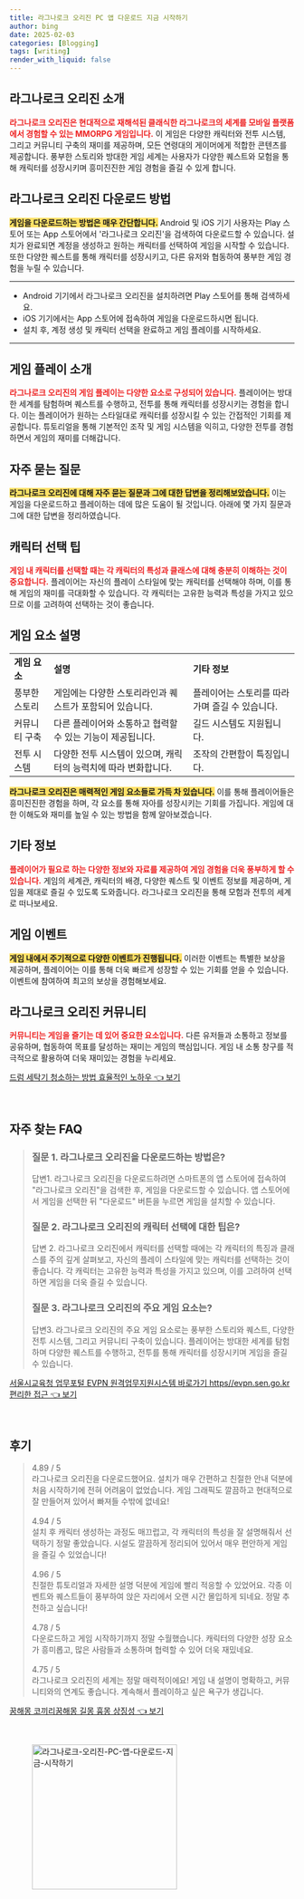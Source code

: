 ```yaml
---
title: 라그나로크 오리진 PC 앱 다운로드 지금 시작하기
author: bing
date: 2025-02-03
categories: [Blogging]
tags: [writing]
render_with_liquid: false
---
```



<h2 id='라그나로크_오리진_소개'>라그나로크 오리진 소개</h2>

<p><b><span style="color: #ee2323;">라그나로크 오리진은 현대적으로 재해석된 클래식한 라그나로크의 세계를 모바일 플랫폼에서 경험할 수 있는 MMORPG 게임입니다.</span></b> 이 게임은 다양한 캐릭터와 전투 시스템, 그리고 커뮤니티 구축의 재미를 제공하며, 모든 연령대의 게이머에게 적합한 콘텐츠를 제공합니다. 풍부한 스토리와 방대한 게임 세계는 사용자가 다양한 퀘스트와 모험을 통해 캐릭터를 성장시키며 흥미진진한 게임 경험을 즐길 수 있게 합니다.</p>

<h2 id='다운로드_방법'>라그나로크 오리진 다운로드 방법</h2>

<p><b><span style="background-color: #ffe066;">게임을 다운로드하는 방법은 매우 간단합니다.</span></b> Android 및 iOS 기기 사용자는 Play 스토어 또는 App 스토어에서 '라그나로크 오리진'을 검색하여 다운로드할 수 있습니다. 설치가 완료되면 계정을 생성하고 원하는 캐릭터를 선택하여 게임을 시작할 수 있습니다. 또한 다양한 퀘스트를 통해 캐릭터를 성장시키고, 다른 유저와 협동하여 풍부한 게임 경험을 누릴 수 있습니다.</p>

<hr />

<ul>
    <li>Android 기기에서 라그나로크 오리진을 설치하려면 Play 스토어를 통해 검색하세요.</li>
    <li>iOS 기기에서는 App 스토어에 접속하여 게임을 다운로드하시면 됩니다.</li>
    <li>설치 후, 계정 생성 및 캐릭터 선택을 완료하고 게임 플레이를 시작하세요.</li>
</ul>

<hr />

<h2 id='게임_플레이_소개'>게임 플레이 소개</h2>

<p><b><span style="color: #ee2323;">라그나로크 오리진의 게임 플레이는 다양한 요소로 구성되어 있습니다.</span></b> 플레이어는 방대한 세계를 탐험하며 퀘스트를 수행하고, 전투를 통해 캐릭터를 성장시키는 경험을 합니다. 이는 플레이어가 원하는 스타일대로 캐릭터를 성장시킬 수 있는 간접적인 기회를 제공합니다. 튜토리얼을 통해 기본적인 조작 및 게임 시스템을 익히고, 다양한 전투를 경험하면서 게임의 재미를 더해갑니다.</p>

<h2 id='자주_묻는_질문'>자주 묻는 질문</h2>

<p><b><span style="background-color: #ffe066;">라그나로크 오리진에 대해 자주 묻는 질문과 그에 대한 답변을 정리해보았습니다.</span></b> 이는 게임을 다운로드하고 플레이하는 데에 많은 도움이 될 것입니다. 아래에 몇 가지 질문과 그에 대한 답변을 정리하였습니다.</p>

<h2 id='캐릭터_선택_팁'>캐릭터 선택 팁</h2>

<p><b><span style="color: #ee2323;">게임 내 캐릭터를 선택할 때는 각 캐릭터의 특성과 클래스에 대해 충분히 이해하는 것이 중요합니다.</span></b> 플레이어는 자신의 플레이 스타일에 맞는 캐릭터를 선택해야 하며, 이를 통해 게임의 재미를 극대화할 수 있습니다. 각 캐릭터는 고유한 능력과 특성을 가지고 있으므로 이를 고려하여 선택하는 것이 좋습니다.</p>

<h2 id='게임_요소_설명'>게임 요소 설명</h2>

<table>
    <tr>
        <td><b>게임 요소</b></td>
        <td><b>설명</b></td>
        <td><b>기타 정보</b></td>
    </tr>
    <tr>
        <td>풍부한 스토리</td>
        <td>게임에는 다양한 스토리라인과 퀘스트가 포함되어 있습니다.</td>
        <td>플레이어는 스토리를 따라가며 즐길 수 있습니다.</td>
    </tr>
    <tr>
        <td>커뮤니티 구축</td>
        <td>다른 플레이어와 소통하고 협력할 수 있는 기능이 제공됩니다.</td>
        <td>길드 시스템도 지원됩니다.</td>
    </tr>
    <tr>
        <td>전투 시스템</td>
        <td>다양한 전투 시스템이 있으며, 캐릭터의 능력치에 따라 변화합니다.</td>
        <td>조작의 간편함이 특징입니다.</td>
    </tr>
</table>

<p><b><span style="background-color: #ffe066;">라그나로크 오리진은 매력적인 게임 요소들로 가득 차 있습니다.</span></b> 이를 통해 플레이어들은 흥미진진한 경험을 하며, 각 요소를 통해 자아를 성장시키는 기회를 가집니다. 게임에 대한 이해도와 재미를 높일 수 있는 방법을 함께 알아보겠습니다.</p>

<h2 id='기타_정보'>기타 정보</h2>

<p><b><span style="color: #ee2323;">플레이어가 필요로 하는 다양한 정보와 자료를 제공하여 게임 경험을 더욱 풍부하게 할 수 있습니다.</span></b> 게임의 세계관, 캐릭터의 배경, 다양한 퀘스트 및 이벤트 정보를 제공하며, 게임을 제대로 즐길 수 있도록 도와줍니다. 라그나로크 오리진을 통해 모험과 전투의 세계로 떠나보세요.</p>

<h2 id='게임_이벤트'>게임 이벤트</h2>

<p><b><span style="background-color: #ffe066;">게임 내에서 주기적으로 다양한 이벤트가 진행됩니다.</span></b> 이러한 이벤트는 특별한 보상을 제공하며, 플레이어는 이를 통해 더욱 빠르게 성장할 수 있는 기회를 얻을 수 있습니다. 이벤트에 참여하여 최고의 보상을 경험해보세요.</p>

<h2 id='라그나로크_오리진_커뮤니티'>라그나로크 오리진 커뮤니티</h2>

<p><b><span style="color: #ee2323;">커뮤니티는 게임을 즐기는 데 있어 중요한 요소입니다.</span></b> 다른 유저들과 소통하고 정보를 공유하며, 협동하여 목표를 달성하는 재미는 게임의 핵심입니다. 게임 내 소통 창구를 적극적으로 활용하여 더욱 재미있는 경험을 누리세요.</p>


<p><a class="click-button" title="드럼 세탁기 청소하는 방법 효율적인 노하우" href="https://blackassets.github.io/posts/%EB%93%9C%EB%9F%BC-%EC%84%B8%ED%83%81%EA%B8%B0-%EC%B2%AD%EC%86%8C%ED%95%98%EB%8A%94-%EB%B0%A9%EB%B2%95-%ED%9A%A8%EC%9C%A8%EC%A0%81%EC%9D%B8-%EB%85%B8%ED%95%98%EC%9A%B0/" rel="dofollow">드럼 세탁기 청소하는 방법 효율적인 노하우 👈 보기</a></p><br>
<h2 id='자주_찾는_FAQ'>자주 찾는 FAQ</h2>
<div itemscope="" itemtype="https://schema.org/FAQPage"> 
<blockquote> 
<div itemscope="" itemprop="mainEntity" itemtype="https://schema.org/Question"> 
<h3 itemprop="name">질문 1. 라그나로크 오리진을 다운로드하는 방법은?</h3> 
<div itemscope="" itemprop="acceptedAnswer" itemtype="https://schema.org/Answer"> 
<span itemprop="text"> 
<p>답변1. 라그나로크 오리진을 다운로드하려면 스마트폰의 앱 스토어에 접속하여 "라그나로크 오리진"을 검색한 후, 게임을 다운로드할 수 있습니다. 앱 스토어에서 게임을 선택한 뒤 "다운로드" 버튼을 누르면 게임을 설치할 수 있습니다.</p> 
</span> 
</div> 
</div> 
<div itemscope="" itemprop="mainEntity" itemtype="https://schema.org/Question"> 
<h3 itemprop="name">질문 2. 라그나로크 오리진의 캐릭터 선택에 대한 팁은?</h3> 
<div itemscope="" itemprop="acceptedAnswer" itemtype="https://schema.org/Answer"> 
<span itemprop="text"> 
<p>답변 2. 라그나로크 오리진에서 캐릭터를 선택할 때에는 각 캐릭터의 특징과 클래스를 주의 깊게 살펴보고, 자신의 플레이 스타일에 맞는 캐릭터를 선택하는 것이 좋습니다. 각 캐릭터는 고유한 능력과 특성을 가지고 있으며, 이를 고려하여 선택하면 게임을 더욱 즐길 수 있습니다.</p> 
</span> 
</div> 
</div> 
<div itemscope="" itemprop="mainEntity" itemtype="https://schema.org/Question"> 
<h3 itemprop="name">질문 3. 라그나로크 오리진의 주요 게임 요소는?</h3> 
<div itemscope="" itemprop="acceptedAnswer" itemtype="https://schema.org/Answer"> 
<span itemprop="text"> 
<p>답변3. 라그나로크 오리진의 주요 게임 요소로는 풍부한 스토리와 퀘스트, 다양한 전투 시스템, 그리고 커뮤니티 구축이 있습니다. 플레이어는 방대한 세계를 탐험하며 다양한 퀘스트를 수행하고, 전투를 통해 캐릭터를 성장시키며 게임을 즐길 수 있습니다.</p> 
</span> 
</div> 
</div> 
</blockquote> 
</div>
<p><a class="click-button" title="서울시교육청 업무포털 EVPN 원격업무지원시스템 바로가기 https//evpn.sen.go.kr 편리한 접근" href="https://blackassets.github.io/posts/%EC%84%9C%EC%9A%B8%EC%8B%9C%EA%B5%90%EC%9C%A1%EC%B2%AD-%EC%97%85%EB%AC%B4%ED%8F%AC%ED%84%B8-EVPN-%EC%9B%90%EA%B2%A9%EC%97%85%EB%AC%B4%EC%A7%80%EC%9B%90%EC%8B%9C%EC%8A%A4%ED%85%9C-%EB%B0%94%EB%A1%9C%EA%B0%80%EA%B8%B0-httpsevpn.sen.go.kr-%ED%8E%B8%EB%A6%AC%ED%95%9C-%EC%A0%91%EA%B7%BC/" rel="dofollow">서울시교육청 업무포털 EVPN 원격업무지원시스템 바로가기 https//evpn.sen.go.kr 편리한 접근 👈 보기</a></p><br>
<h2 id='후기'>후기</h2>
<div itemscope itemtype="https://schema.org/Product">
  <blockquote>
  <div itemprop="review" itemscope itemtype="https://schema.org/Review">
      <div itemprop="reviewRating" itemscope itemtype="https://schema.org/Rating"> <span itemprop="ratingValue">4.89</span> / <span itemprop="bestRating">5</span> </div>
      <span itemprop="reviewBody">라그나로크 오리진을 다운로드했어요. 설치가 매우 간편하고 친절한 안내 덕분에 처음 시작하기에 전혀 어려움이 없었습니다. 게임 그래픽도 깔끔하고 현대적으로 잘 만들어져 있어서 빠져들 수밖에 없네요!</span>
  </div>
  <br>
  <div itemprop="review" itemscope itemtype="https://schema.org/Review">
      <div itemprop="reviewRating" itemscope itemtype="https://schema.org/Rating"> <span itemprop="ratingValue">4.94</span> / <span itemprop="bestRating">5</span> </div>
      <span itemprop="reviewBody">설치 후 캐릭터 생성하는 과정도 매끄럽고, 각 캐릭터의 특성을 잘 설명해줘서 선택하기 정말 좋았습니다. 시설도 깔끔하게 정리되어 있어서 매우 편안하게 게임을 즐길 수 있었습니다!</span>
  </div>
  <br>
  <div itemprop="review" itemscope itemtype="https://schema.org/Review">
      <div itemprop="reviewRating" itemscope itemtype="https://schema.org/Rating"> <span itemprop="ratingValue">4.96</span> / <span itemprop="bestRating">5</span> </div>
      <span itemprop="reviewBody">친절한 튜토리얼과 자세한 설명 덕분에 게임에 빨리 적응할 수 있었어요. 각종 이벤트와 퀘스트들이 풍부하여 앉은 자리에서 오랜 시간 몰입하게 되네요. 정말 추천하고 싶습니다!</span>
  </div>
  <br>
  <div itemprop="review" itemscope itemtype="https://schema.org/Review">
      <div itemprop="reviewRating" itemscope itemtype="https://schema.org/Rating"> <span itemprop="ratingValue">4.78</span> / <span itemprop="bestRating">5</span> </div>
      <span itemprop="reviewBody">다운로드하고 게임 시작하기까지 정말 수월했습니다. 캐릭터의 다양한 성장 요소가 흥미롭고, 많은 사람들과 소통하며 협력할 수 있어 더욱 재밌네요.</span>
  </div>
  <br>
  <div itemprop="review" itemscope itemtype="https://schema.org/Review">
      <div itemprop="reviewRating" itemscope itemtype="https://schema.org/Rating"> <span itemprop="ratingValue">4.75</span> / <span itemprop="bestRating">5</span> </div>
      <span itemprop="reviewBody">라그나로크 오리진의 세계는 정말 매력적이에요! 게임 내 설명이 명확하고, 커뮤니티와의 연계도 좋습니다. 계속해서 플레이하고 싶은 욕구가 생깁니다.</span>
  </div>
  </blockquote>
</div>
<p><a class="click-button" title="꿈해몽 코끼리꿈해몽 길몽 흉몽 상징성" href="https://blackassets.github.io/posts/%EA%BF%88%ED%95%B4%EB%AA%BD-%EC%BD%94%EB%81%BC%EB%A6%AC%EA%BF%88%ED%95%B4%EB%AA%BD-%EA%B8%B8%EB%AA%BD-%ED%9D%89%EB%AA%BD-%EC%83%81%EC%A7%95%EC%84%B1/" rel="dofollow">꿈해몽 코끼리꿈해몽 길몽 흉몽 상징성 👈 보기</a></p><br>
<figure class="image"><img src="https://blackassets.github.io/assets/img/thumbnail/라그나로크-오리진-PC-앱-다운로드-지금-시작하기.webp" alt="라그나로크-오리진-PC-앱-다운로드-지금-시작하기" width="256" height="256"></figure>